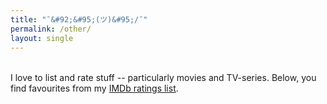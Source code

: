 ```yaml
---
title: "¯&#92;&#95;(ツ)&#95;/¯"
permalink: /other/
layout: single
---
```


<div style="margin-top: 2rem;"></div>

I love to list and rate stuff -- particularly movies and TV-series. Below, you find favourites from my [IMDb ratings list](https://www.imdb.com/user/ur68403974/ratings/?ref_=hm_nv_rat).

<div class="media-container" data-source="movies"></div>

<div class="media-container" data-source="tvseries"></div>

<script>
  window.siteData = {
    movies: {{ site.data.movies | jsonify }},
    tvseries: {{ site.data.tvseries | jsonify }}
  };
</script>

<script src="/assets/js/movies.js?v=1"></script>